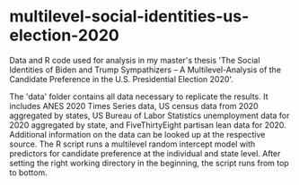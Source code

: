 # multilevel-social-identities-us-election-2020
Data and R code used for analysis in my master's thesis 'The Social Identities of Biden and Trump Sympathizers – A Multilevel-Analysis of the Candidate Preference in the U.S. Presidential Election 2020'.

The 'data' folder contains all data necessary to replicate the results. It includes ANES 2020 Times Series data, US census data from 2020 aggregated by states, US Bureau of Labor Statistics unemployment data for 2020 aggregated by state, and FiveThirtyEight partisan lean data for 2020.
Additional information on the data can be looked up at the respective source.
The R script runs a multilevel random intercept model with predictors for candidate preference at the individual and state level. 
After setting the right working directory in the beginning, the script runs from top to bottom.
